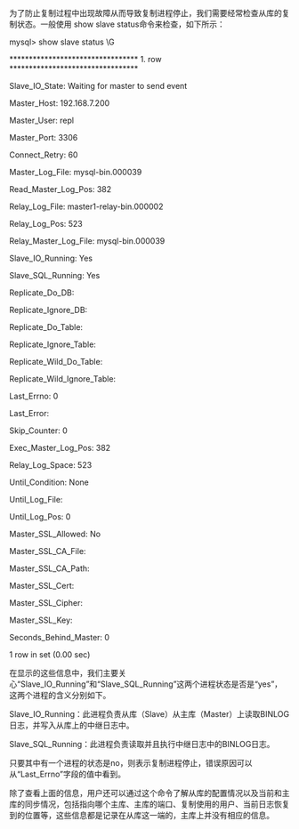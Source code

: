 

为了防止复制过程中出现故障从而导致复制进程停止，我们需要经常检查从库的复制状态。一般使用 show slave status命令来检查，如下所示：

mysql> show slave status \G

********************************* 1. row *********************************

Slave_IO_State: Waiting for master to send event

Master_Host: 192.168.7.200

Master_User: repl

Master_Port: 3306

Connect_Retry: 60

Master_Log_File: mysql-bin.000039

Read_Master_Log_Pos: 382

Relay_Log_File: master1-relay-bin.000002

Relay_Log_Pos: 523

Relay_Master_Log_File: mysql-bin.000039

Slave_IO_Running: Yes

Slave_SQL_Running: Yes

Replicate_Do_DB:

Replicate_Ignore_DB:

Replicate_Do_Table:

Replicate_Ignore_Table:

Replicate_Wild_Do_Table:

Replicate_Wild_Ignore_Table:

Last_Errno: 0

Last_Error:

Skip_Counter: 0

Exec_Master_Log_Pos: 382

Relay_Log_Space: 523

Until_Condition: None

Until_Log_File:

Until_Log_Pos: 0

Master_SSL_Allowed: No

Master_SSL_CA_File:

Master_SSL_CA_Path:

Master_SSL_Cert:

Master_SSL_Cipher:

Master_SSL_Key:

Seconds_Behind_Master: 0

1 row in set (0.00 sec)

在显示的这些信息中，我们主要关心“Slave_IO_Running”和“Slave_SQL_Running”这两个进程状态是否是“yes”，这两个进程的含义分别如下。

Slave_IO_Running：此进程负责从库（Slave）从主库（Master）上读取BINLOG日志，并写入从库上的中继日志中。

Slave_SQL_Running：此进程负责读取并且执行中继日志中的BINLOG日志。

只要其中有一个进程的状态是no，则表示复制进程停止，错误原因可以从“Last_Errno”字段的值中看到。

除了查看上面的信息，用户还可以通过这个命令了解从库的配置情况以及当前和主库的同步情况，包括指向哪个主库、主库的端口、复制使用的用户、当前日志恢复到的位置等，这些信息都是记录在从库这一端的，主库上并没有相应的信息。



